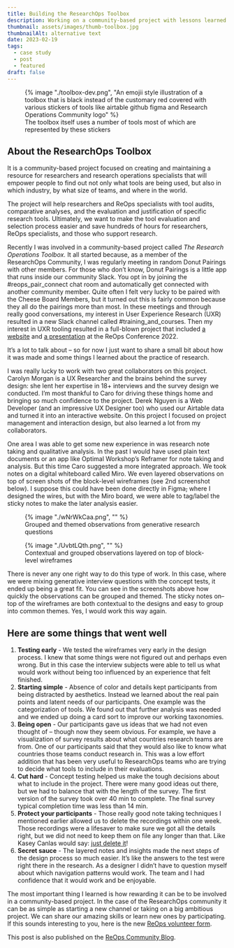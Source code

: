 ```yaml
---
title: Building the ResearchOps Toolbox
description: Working on a community-based project with lessons learned
thumbnail: assets/images/thumb-toolbox.jpg
thumbnailAlt: alternative text 
date: 2023-02-19
tags:
  - case study
  - post
  - featured
draft: false
---
```


<figure class="stamp">
  {% image "./toolbox-dev.png", "An emojii style illustration of a toolbox that is black instead of the customary red covered with various stickers of tools like airtable github figma and Research Operations Community logo" %}
<figcaption>The toolbox itself uses a number of tools most of which are represented by these stickers</figcaption>
</figure>

<aside>

## About the ResearchOps Toolbox

It is a community-based project focused on creating and maintaining a resource for researchers and research operations specialists that will empower people to find out not only what tools are being used, but also in which industry, by what size of teams, and where in the world.

The project will help researchers and ReOps specialists with tool audits, comparative analyses, and the evaluation and justification of specific research tools. Ultimately, we want to make the tool evaluation and selection process easier and save hundreds of hours for researchers, ReOps specialists, and those who support research.

</aside>


Recently I was involved in a community-based project called *The Research Operations Toolbox.* It all started because, as a member of the ResearchOps Community, I was regularly meeting in random Donut Pairings with other members. For those who don’t know, Donut Pairings is a little app that runs inside our community Slack. You opt in by joining the #reops_pair_connect chat room and automatically get connected with another community member. Quite often I felt very lucky to be paired with the Cheese Board Members, but it turned out this is fairly common because they all do the pairings more than most. In these meetings and through really good conversations, my interest in User Experience Research (UXR) resulted in a new Slack channel called #training_and_courses. Then my interest in UXR tooling resulted in a full-blown project that included [a website](https://toolbox.researchops.community/) and [a presentation](https://joinlearners.com/talk/building-a-researchops-toolbox) at the ReOps Conference 2022. 

It’s a lot to talk about – so for now I just want to share a small bit about how it was made and some things I learned about the practice of research.

I was really lucky to work with two great collaborators on this project. Carolyn Morgan is a UX Researcher and the brains behind the survey design: she lent her expertise in 18+ interviews and the survey design we conducted. I’m most thankful to Caro for driving these things home and bringing so much confidence to the project. Derek Nguyen is a Web Developer (and an impressive UX Designer too) who used our Airtable data and turned it into an interactive website. On this project I focused on project management and interaction design, but also learned a lot from my collaborators. 

One area I was able to get some new experience in was research note taking and qualitative analysis. In the past I would have used plain text documents or an app like Optimal Workshop’s Reframer for note taking and analysis. But this time Caro suggested a more integrated approach. We took notes on a digital whiteboard called Miro. We even layered observations on top of screen shots of the block-level wireframes (see 2nd screenshot below). I suppose this could have been done directly in Figma~~,~~ where I designed the wires, but with the Miro board, we were able to tag/label the sticky notes to make the later analysis easier.

<figure>
  {% image "./wNrWkCaa.png", "" %}
<figcaption>Grouped and themed observations from generative research questions</figcaption>
</figure>

<figure>
  {% image "./UvbtLQth.png", "" %}
<figcaption>Contextual and grouped observations layered on top of block-level wireframes</figcaption>
</figure>

There is never any one right way to do this type of work. In this case, where we were mixing generative interview questions with the concept tests, it ended up being a great fit. You can see in the screenshots above how quickly the observations can be grouped and themed. The sticky notes on~~-~~top of the wireframes are both contextual to the designs and easy to group into common themes. Yes, I would work this way again.

## Here are some things that went well

1. **Testing early** - We tested the wireframes very early in the design process. I knew that some things were not figured out and perhaps even wrong. But in this case the interview subjects were able to tell us what would work without being too influenced by an experience that felt finished. 
2. **Starting simple** -  Absence of color and details kept participants from being distracted by aesthetics. Instead we learned about the real pain points and latent needs of our participants. One example was the categorization of tools. We found out that further analysis was needed and we ended up doing a card sort to improve our working taxonomies.
3. **Being open** - Our participants gave us ideas that we had not even thought of – though now they seem obvious. For example, we have a visualization of survey results about what countries research teams are from. One of our participants said that they would also like to know what countries those teams conduct research in. This was a low effort addition that has been very useful to ResearchOps teams who are trying to decide what tools to include in their evaluations.
4. **Cut hard** - Concept testing helped us make the tough decisions about what to include in the project. There were many good ideas out there, but we had to balance that with the length of the survey. The first version of the survey took over 40 min to complete. The final survey typical completion time was less than 14 min. 
5. **Protect your participants** - Those really good note taking techniques I mentioned earlier allowed us to delete the recordings within one week. Those recordings were a lifesaver to make sure we got all the details right, but we did not need to keep them on file any longer than that. Like Kasey Canlas would say: [just delete it](https://dscout.com/people-nerds/kasey-canlas)!
6. **Secret sauce** - The layered notes and insights made the next steps of the design process so much easier. It’s like the answers to the test were right there in the research. As a designer I didn’t have to question myself about which navigation patterns would work. The team and I had confidence that it would work and be enjoyable.

The most important thing I learned is how rewarding it can be to be involved in a community-based project. In the case of the ResearchOps community it can be as simple as starting a new channel or taking on a big ambitious project. We can share our amazing skills or learn new ones by participating. If this sounds interesting to you, here is the new [ReOps volunteer form](#). 

This post is also published on the [ReOps Community Blog](https://medium.com/researchops-community).


